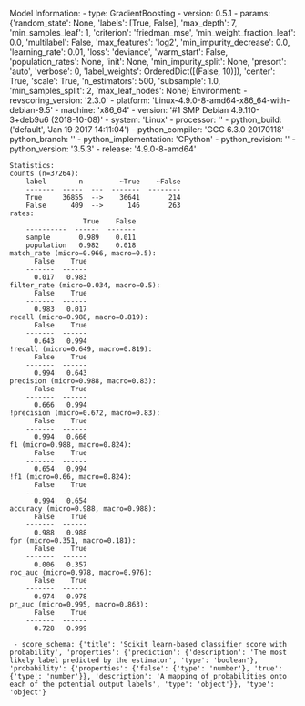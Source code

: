 Model Information:
	 - type: GradientBoosting
	 - version: 0.5.1
	 - params: {'random_state': None, 'labels': [True, False], 'max_depth': 7, 'min_samples_leaf': 1, 'criterion': 'friedman_mse', 'min_weight_fraction_leaf': 0.0, 'multilabel': False, 'max_features': 'log2', 'min_impurity_decrease': 0.0, 'learning_rate': 0.01, 'loss': 'deviance', 'warm_start': False, 'population_rates': None, 'init': None, 'min_impurity_split': None, 'presort': 'auto', 'verbose': 0, 'label_weights': OrderedDict([(False, 10)]), 'center': True, 'scale': True, 'n_estimators': 500, 'subsample': 1.0, 'min_samples_split': 2, 'max_leaf_nodes': None}
	Environment:
	 - revscoring_version: '2.3.0'
	 - platform: 'Linux-4.9.0-8-amd64-x86_64-with-debian-9.5'
	 - machine: 'x86_64'
	 - version: '#1 SMP Debian 4.9.110-3+deb9u6 (2018-10-08)'
	 - system: 'Linux'
	 - processor: ''
	 - python_build: ('default', 'Jan 19 2017 14:11:04')
	 - python_compiler: 'GCC 6.3.0 20170118'
	 - python_branch: ''
	 - python_implementation: 'CPython'
	 - python_revision: ''
	 - python_version: '3.5.3'
	 - release: '4.9.0-8-amd64'
	
	Statistics:
	counts (n=37264):
		label        n         ~True    ~False
		-------  -----  ---  -------  --------
		True     36855  -->    36641       214
		False      409  -->      146       263
	rates:
		              True    False
		----------  ------  -------
		sample       0.989    0.011
		population   0.982    0.018
	match_rate (micro=0.966, macro=0.5):
		  False    True
		-------  ------
		  0.017   0.983
	filter_rate (micro=0.034, macro=0.5):
		  False    True
		-------  ------
		  0.983   0.017
	recall (micro=0.988, macro=0.819):
		  False    True
		-------  ------
		  0.643   0.994
	!recall (micro=0.649, macro=0.819):
		  False    True
		-------  ------
		  0.994   0.643
	precision (micro=0.988, macro=0.83):
		  False    True
		-------  ------
		  0.666   0.994
	!precision (micro=0.672, macro=0.83):
		  False    True
		-------  ------
		  0.994   0.666
	f1 (micro=0.988, macro=0.824):
		  False    True
		-------  ------
		  0.654   0.994
	!f1 (micro=0.66, macro=0.824):
		  False    True
		-------  ------
		  0.994   0.654
	accuracy (micro=0.988, macro=0.988):
		  False    True
		-------  ------
		  0.988   0.988
	fpr (micro=0.351, macro=0.181):
		  False    True
		-------  ------
		  0.006   0.357
	roc_auc (micro=0.978, macro=0.976):
		  False    True
		-------  ------
		  0.974   0.978
	pr_auc (micro=0.995, macro=0.863):
		  False    True
		-------  ------
		  0.728   0.999
	
	 - score_schema: {'title': 'Scikit learn-based classifier score with probability', 'properties': {'prediction': {'description': 'The most likely label predicted by the estimator', 'type': 'boolean'}, 'probability': {'properties': {'false': {'type': 'number'}, 'true': {'type': 'number'}}, 'description': 'A mapping of probabilities onto each of the potential output labels', 'type': 'object'}}, 'type': 'object'}

